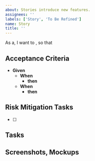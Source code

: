 ```yaml
---
about: Stories introduce new features.
assignees: ''
labels: ['Story', 'To Be Refined']
name: Story
title: ''
---
```


As a, I want to , so that

## Acceptance Criteria

- **Given**
  - **When**
    - **then**
  - **When**
    - **then**

## Risk Mitigation Tasks

- [ ]

## Tasks

## Screenshots, Mockups
